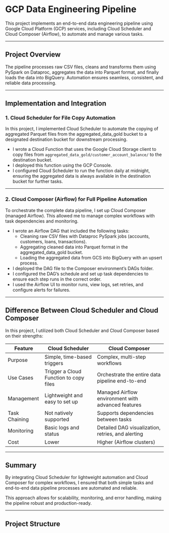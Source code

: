 # GCP Data Engineering Pipeline

This project implements an end-to-end data engineering pipeline using Google Cloud Platform (GCP) services, including Cloud Scheduler and Cloud Composer (Airflow), to automate and manage various tasks.

---

## Project Overview

The pipeline processes raw CSV files, cleans and transforms them using PySpark on Dataproc, aggregates the data into Parquet format, and finally loads the data into BigQuery. Automation ensures seamless, consistent, and reliable data processing.

---

## Implementation and Integration

### 1. Cloud Scheduler for File Copy Automation

In this project, I implemented Cloud Scheduler to automate the copying of aggregated Parquet files from the aggregated_data_gold bucket to a designated destination bucket for downstream processing.

- I wrote a Cloud Function that uses the Google Cloud Storage client to copy files from `aggregated_data_gold/customer_account_balance/` to the destination bucket.
- I deployed this function using the GCP Console.
- I configured Cloud Scheduler to run the function daily at midnight, ensuring the aggregated data is always available in the destination bucket for further tasks.

---

### 2. Cloud Composer (Airflow) for Full Pipeline Automation

To orchestrate the complete data pipeline, I set up Cloud Composer (managed Airflow). This allowed me to manage complex workflows with task dependencies and monitoring.

- I wrote an Airflow DAG that included the following tasks:
  - Cleaning raw CSV files with Dataproc PySpark jobs (accounts, customers, loans, transactions).
  - Aggregating cleaned data into Parquet format in the aggregated_data_gold bucket.
  - Loading the aggregated data from GCS into BigQuery with an upsert process.
- I deployed the DAG file to the Composer environment’s DAGs folder.
- I configured the DAG’s schedule and set up task dependencies to ensure each step runs in the correct order.
- I used the Airflow UI to monitor runs, view logs, set retries, and configure alerts for failures.

---

## Difference Between Cloud Scheduler and Cloud Composer

In this project, I utilized both Cloud Scheduler and Cloud Composer based on their strengths:

| Feature               | Cloud Scheduler              | Cloud Composer               |
|-----------------------|------------------------------|------------------------------|
| Purpose               | Simple, time-based triggers  | Complex, multi-step workflows |
| Use Cases             | Trigger a Cloud Function to copy files | Orchestrate the entire data pipeline end-to-end |
| Management            | Lightweight and easy to set up | Managed Airflow environment with advanced features |
| Task Chaining         | Not natively supported       | Supports dependencies between tasks |
| Monitoring            | Basic logs and status        | Detailed DAG visualization, retries, and alerting |
| Cost                  | Lower                        | Higher (Airflow clusters)    |

---

## Summary

By integrating Cloud Scheduler for lightweight automation and Cloud Composer for complex workflows, I ensured that both simple tasks and end-to-end data pipeline processes are automated and reliable.

This approach allows for scalability, monitoring, and error handling, making the pipeline robust and production-ready.

---

## Project Structure

